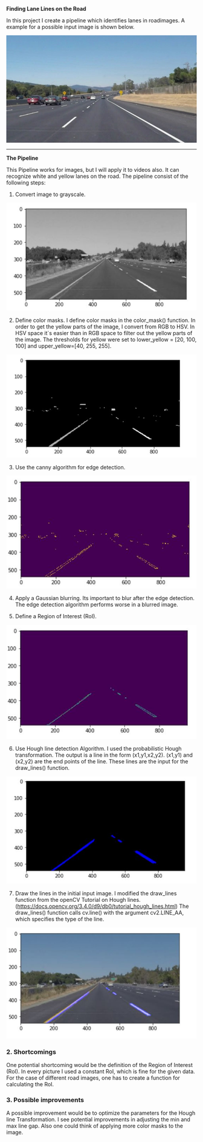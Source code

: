 **Finding Lane Lines on the Road**

In this project I create a pipeline which identifies lanes in roadimages.
A example for a possible input image is shown below.

[//]: # (Image References)
![alt text](solidWhiteCurve.jpg "solidWhiteCurve")


---
**The Pipeline**

This Pipeline works for images, but I will apply it to videos also. It can recognize white and yellow lanes on the road.
The pipeline consist of the following steps:

1. Convert image to grayscale.

![alt text](gray.JPG "gray")

2. Define color masks.
I define color masks in the color_mask() function. In order to get the yellow parts of the image, I convert from RGB to HSV.
In HSV space it`s easier than in RGB space to filter out the yellow parts of the image.
The thresholds for yellow were set to lower_yellow = [20, 100, 100] and upper_yellow=[40, 255, 255].

![alt text](masked.JPG "masked")

3. Use the canny algorithm for edge detection.

![alt text](canny.JPG "canny")

4. Apply a Gaussian blurring.
Its important to blur after the edge detection. The edge detection algorithm performs worse in a blurred image.

5. Define a Region of Interest (RoI).

![alt text](RoI.JPG "RoI")

6. Use Hough line detection Algorithm. I used the probabilistic Hough transformation. The output is a line in the form (x1,y1,x2,y2). (x1,y1) and (x2,y2) are the end points of the line.
These lines are the input for the draw_lines() function.

![alt text](Hough_line.JPG "Hough_lines")

7. Draw the lines in the initial input image.
I modified the draw_lines function from the openCV Tutorial on Hough lines. (https://docs.opencv.org/3.4.0/d9/db0/tutorial_hough_lines.html)
The draw_lines() function calls cv.line() with the argument cv2.LINE_AA, which specifies the type of the line.

![alt text](weighted.JPG "weighted")


### 2. Shortcomings


One potential shortcoming would be the definition of the Region of Interest (RoI). In every picture I used a constant RoI, which is fine for the given data.
For the case of different road images, one has to create a function for calculating the RoI.


### 3. Possible improvements

A possible improvement would be to optimize the parameters for the Hough line Transformation. I see potential improvements in adjusting the min and max line gap.
Also one could think of applying more color masks to the image.

